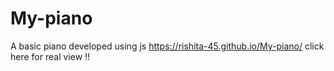 # My-piano
A basic piano developed using js 
 https://rishita-45.github.io/My-piano/ click here for real view !!
